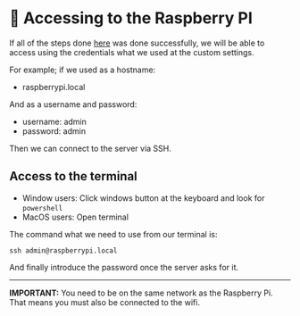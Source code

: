 # 🔑 Accessing to the Raspberry PI

If all of the steps done [here](/guides/installing-os.md) was done successfully, we will be able to access using the credentials what we used at the custom settings.

For example; if we used as a hostname:
- raspberrypi.local

And as a username and password:
- username: admin
- password: admin

Then we can connect to the server via SSH.

## Access to the terminal

- Window users: Click windows button at the keyboard and look for `powershell`
- MacOS users: Open terminal

The command what we need to use from our terminal is:

```
ssh admin@raspberrypi.local
```

And finally introduce the password once the server asks for it.

---

**IMPORTANT:** You need to be on the same network as the Raspberry Pi. That means you must also be connected to the wifi.
